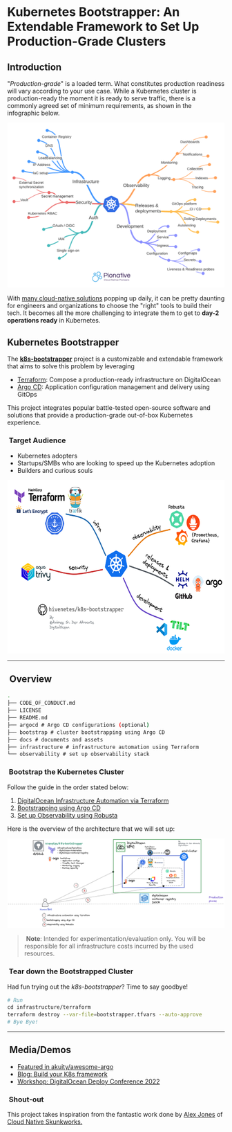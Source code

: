 # Kubernetes Bootstrapper: An Extendable Framework to Set Up Production-Grade Clusters

## Introduction

"*Production-grade*" is a loaded term. What constitutes production readiness will vary according to your use case. While a Kubernetes cluster is production-ready the moment it is ready to serve traffic, there is a commonly agreed set of minimum requirements, as shown in the infographic below.

<p align="center">
<img src="./docs/assets/pionative.png" alt="k8s-prod">
</p>

With [many cloud-native solutions](https://landscape.cncf.io/) popping up daily, it can be pretty daunting for engineers and organizations to choose the "right" tools to build their tech. It becomes all the more challenging to integrate them to get to **day-2 operations ready** in Kubernetes.

## Kubernetes Bootstrapper

The [**k8s-bootstrapper**](https://github.com/hivenetes/k8s-bootstrapper) project is a customizable and extendable framework that aims to solve this problem by leveraging

- [Terraform](https://www.terraform.io/): Compose a production-ready infrastructure on DigitalOcean
- [Argo CD](https://argo-cd.readthedocs.io/en/stable/): Application configuration management and delivery using GitOps

This project integrates popular battle-tested open-source software and solutions that provide a production-grade out-of-box Kubernetes experience.

###  Target Audience

- Kubernetes adopters
- Startups/SMBs who are looking to speed up the Kubernetes adoption
- Builders and curious souls

<p align="center">
<img src="./docs/assets/k8s-bootstrapper.png" alt="k8s-bootstrapper" height=400 width=800>
</p>

----

##  Overview

```bash
.
├── CODE_OF_CONDUCT.md
├── LICENSE
├── README.md 
├── argocd # Argo CD configurations (optional)
├── bootstrap # cluster bootstrapping using Argo CD
├── docs # documents and assets
├── infrastructure # infrastructure automation using Terraform
└── observability # set up observability stack 
```

###  Bootstrap the Kubernetes Cluster

Follow the guide in the order stated below:

1. [DigitalOcean Infrastructure Automation via Terraform](./infrastructure/terraform/README.md)
2. [Bootstrapping using Argo CD](./bootstrap/README.md)
3. [Set up Observability using Robusta](./observability/README.md)

Here is the overview of the architecture that we will set up:

<p align="center">
<img src="./docs/assets/bootstrapper-overview.png" alt="boot-overview">
</p>

> **Note**:
Intended for experimentation/evaluation only.
You will be responsible for all infrastructure costs incurred by the used resources.

###  Tear down the Bootstrapped Cluster

Had fun trying out the *k8s-bootstrapper*? Time to say goodbye!

```bash
# Run
cd infrastructure/terraform
terraform destroy --var-file=bootstrapper.tfvars --auto-approve
# Bye Bye!
```

----

##  Media/Demos

- [Featured in akuity/awesome-argo](https://github.com/akuity/awesome-argo#ecosystem-projects)
- [Blog: Build your K8s framework](https://thecloudodyssey.com/build-your-own-kubernetes-framework)
- [Workshop: DigitalOcean Deploy Conference 2022](https://youtu.be/PfoB2e95VjQ)

###  Shout-out

This project takes inspiration from the fantastic work done by [Alex Jones](https://twitter.com/AlexJonesax) of [Cloud Native Skunkworks.](https://www.cloudnativeskunkworks.io/)
